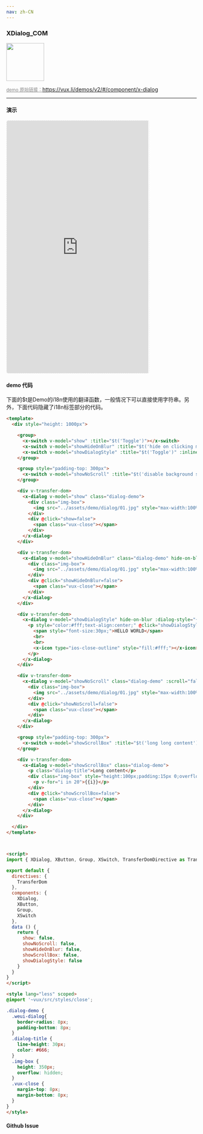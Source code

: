 ```yaml
---
nav: zh-CN
---
```



### XDialog_COM

<img width="100" src="http://qr.topscan.com/api.php?text=https%3A%2F%2Fvux.li%2Fdemos%2Fv2%2F%23%2Fcomponent%2Fx-dialog"/>

<a href="https://vux.li/demos/v2/#/component/x-dialog" target="_blank" style="font-size:12px;color:#888;">demo 原始链接：https://vux.li/demos/v2/#/component/x-dialog</a>



---

#### 演示

 <div style="width:377px;height:667px;display:inline-block;border:1px dashed #ececec;border-radius:5px;overflow:hidden;">
   <iframe src="https://vux.li/demos/v2/#/component/x-dialog" width="375" height="667" border="0" frameborder="0"></iframe>
 </div>

#### demo 代码

<p class="tip">下面的$t是Demo的i18n使用的翻译函数，一般情况下可以直接使用字符串。另外，下面代码隐藏了i18n标签部分的代码。</p>

``` html
<template>
  <div style="height: 1000px">

    <group>
      <x-switch v-model="show" :title="$t('Toggle')"></x-switch>
      <x-switch v-model="showHideOnBlur" :title="$t('hide on clicking mask')"></x-switch>
      <x-switch v-model="showDialogStyle" :title="$t('Toggle')" :inline-desc="$t('custom dialog style')"></x-switch>
    </group>

    <group style="padding-top: 300px">
      <x-switch v-model="showNoScroll" :title="$t('disable background scrolling')"></x-switch>
    </group>

    <div v-transfer-dom>
      <x-dialog v-model="show" class="dialog-demo">
        <div class="img-box">
          <img src="../assets/demo/dialog/01.jpg" style="max-width:100%">
        </div>
        <div @click="show=false">
          <span class="vux-close"></span>
        </div>
      </x-dialog>
    </div>

    <div v-transfer-dom>
      <x-dialog v-model="showHideOnBlur" class="dialog-demo" hide-on-blur>
        <div class="img-box">
          <img src="../assets/demo/dialog/01.jpg" style="max-width:100%">
        </div>
        <div @click="showHideOnBlur=false">
          <span class="vux-close"></span>
        </div>
      </x-dialog>
    </div>

    <div v-transfer-dom>
      <x-dialog v-model="showDialogStyle" hide-on-blur :dialog-style="{'max-width': '100%', width: '100%', height: '50%', 'background-color': 'transparent'}">
        <p style="color:#fff;text-align:center;" @click="showDialogStyle = false">
          <span style="font-size:30px;">HELLO WORLD</span>
          <br>
          <br>
          <x-icon type="ios-close-outline" style="fill:#fff;"></x-icon>
        </p>
      </x-dialog>
    </div>

    <div v-transfer-dom>
      <x-dialog v-model="showNoScroll" class="dialog-demo" :scroll="false">
        <div class="img-box">
          <img src="../assets/demo/dialog/01.jpg" style="max-width:100%">
        </div>
        <div @click="showNoScroll=false">
          <span class="vux-close"></span>
        </div>
      </x-dialog>
    </div>

    <group style="padding-top: 300px">
      <x-switch v-model="showScrollBox" :title="$t('long long content')"></x-switch>
    </group>

    <div v-transfer-dom>
      <x-dialog v-model="showScrollBox" class="dialog-demo">
        <p class="dialog-title">Long content</p>
        <div class="img-box" style="height:100px;padding:15px 0;overflow:scroll;-webkit-overflow-scrolling:touch;">
          <p v-for="i in 20">{{i}}</p>
        </div>
        <div @click="showScrollBox=false">
          <span class="vux-close"></span>
        </div>
      </x-dialog>
    </div>

  </div>
</template>



<script>
import { XDialog, XButton, Group, XSwitch, TransferDomDirective as TransferDom } from 'vux'

export default {
  directives: {
    TransferDom
  },
  components: {
    XDialog,
    XButton,
    Group,
    XSwitch
  },
  data () {
    return {
      show: false,
      showNoScroll: false,
      showHideOnBlur: false,
      showScrollBox: false,
      showDialogStyle: false
    }
  }
}
</script>

<style lang="less" scoped>
@import '~vux/src/styles/close';

.dialog-demo {
  .weui-dialog{
    border-radius: 8px;
    padding-bottom: 8px;
  }
  .dialog-title {
    line-height: 30px;
    color: #666;
  }
  .img-box {
    height: 350px;
    overflow: hidden;
  }
  .vux-close {
    margin-top: 8px;
    margin-bottom: 8px;
  }
}
</style>

```


#### Github Issue